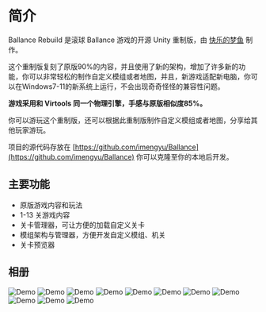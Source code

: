 # 简介

Ballance Rebuild 是滚球 Ballance 游戏的开源 Unity 重制版，由 [快乐的梦鱼](https://imengyu.top) 制作。

这个重制版复刻了原版90%的内容，并且使用了新的架构，增加了许多新的功能，你可以非常轻松的制作自定义模组或者地图，并且，新游戏适配新电脑，你可以在Windows7-11的新系统上运行，不会出现奇奇怪怪的兼容性问题。

**游戏采用和 Virtools 同一个物理引擎，手感与原版相似度85%。**

你可以游玩这个重制版，还可以根据此重制版制作自定义模组或者地图，分享给其他玩家游玩。

项目的源代码存放在 [https://github.com/imengyu/Ballance](https://github.com/imengyu/Ballance) 你可以克隆至你的本地后开发。

## 主要功能

* 原版游戏内容和玩法
* 1-13 关游戏内容
* 关卡管理器，可让方便的加载自定义关卡
* 模组架构与管理器，方便开发自定义模组、机关
* 关卡预览器

## 相册

![Demo](../DemoImages/11.jpg)
![Demo](../DemoImages/12.jpg)
![Demo](../DemoImages/13.jpg)
![Demo](../DemoImages/14.jpg)
![Demo](../DemoImages/18.jpg)
![Demo](../DemoImages/9.jpg)
![Demo](../DemoImages/6.jpg)
![Demo](../DemoImages/7.jpg)
![Demo](../DemoImages/15.jpg)
![Demo](../DemoImages/16.jpg)
![Demo](../DemoImages/17.jpg)


